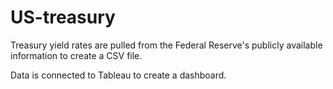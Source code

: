 # US-treasury

Treasury yield rates are pulled from the Federal Reserve's publicly available information to create a CSV file. 

Data is connected to Tableau to create a dashboard. 
